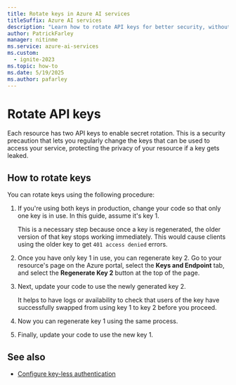 ```yaml
---
title: Rotate keys in Azure AI services
titleSuffix: Azure AI services
description: "Learn how to rotate API keys for better security, without interrupting service"
author: PatrickFarley
manager: nitinme
ms.service: azure-ai-services
ms.custom:
  - ignite-2023
ms.topic: how-to
ms.date: 5/19/2025
ms.author: pafarley
---
```


# Rotate API keys

Each resource has two API keys to enable secret rotation. This is a security precaution that lets you regularly change the keys that can be used to access your service, protecting the privacy of your resource if a key gets leaked.

## How to rotate keys

You can rotate keys using the following procedure:
 
1. If you're using both keys in production, change your code so that only one key is in use. In this guide, assume it's key 1.

   This is a necessary step because once a key is regenerated, the older version of that key stops working immediately. This would cause clients using the older key to get `401 access denied` errors.
1. Once you have only key 1 in use, you can regenerate key 2. Go to your resource's page on the Azure portal, select the **Keys and Endpoint** tab, and select the **Regenerate Key 2** button at the top of the page.
1. Next, update your code to use the newly generated key 2.

   It helps to have logs or availability to check that users of the key have successfully swapped from using key 1 to key 2 before you proceed.
1. Now you can regenerate key 1 using the same process.
1. Finally, update your code to use the new key 1. 

## See also

* [Configure key-less authentication](../ai-foundry/foundry-models/how-to/configure-entra-id.md)
